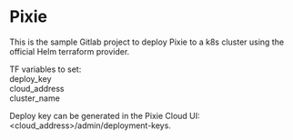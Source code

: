 # Pixie
This is the sample Gitlab project to deploy Pixie to a k8s cluster using the official Helm terraform provider.

TF variables to set: \
deploy_key \
cloud_address\
cluster_name

Deploy key can be generated in the Pixie Cloud  UI: <cloud_address>/admin/deployment-keys.


